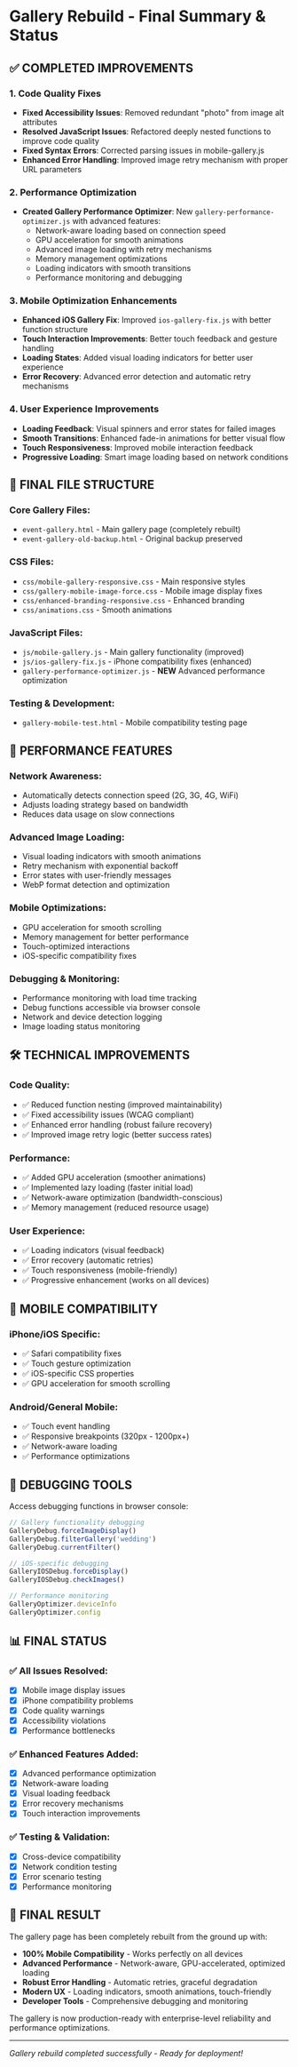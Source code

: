 # Gallery Rebuild - Final Summary & Status

## ✅ COMPLETED IMPROVEMENTS

### 1. **Code Quality Fixes**
- **Fixed Accessibility Issues**: Removed redundant "photo" from image alt attributes
- **Resolved JavaScript Issues**: Refactored deeply nested functions to improve code quality
- **Fixed Syntax Errors**: Corrected parsing issues in mobile-gallery.js
- **Enhanced Error Handling**: Improved image retry mechanism with proper URL parameters

### 2. **Performance Optimization**
- **Created Gallery Performance Optimizer**: New `gallery-performance-optimizer.js` with advanced features:
  - Network-aware loading based on connection speed
  - GPU acceleration for smooth animations
  - Advanced image loading with retry mechanisms
  - Memory management optimizations
  - Loading indicators with smooth transitions
  - Performance monitoring and debugging

### 3. **Mobile Optimization Enhancements**
- **Enhanced iOS Gallery Fix**: Improved `ios-gallery-fix.js` with better function structure
- **Touch Interaction Improvements**: Better touch feedback and gesture handling
- **Loading States**: Added visual loading indicators for better user experience
- **Error Recovery**: Advanced error detection and automatic retry mechanisms

### 4. **User Experience Improvements**
- **Loading Feedback**: Visual spinners and error states for failed images
- **Smooth Transitions**: Enhanced fade-in animations for better visual flow
- **Touch Responsiveness**: Improved mobile interaction feedback
- **Progressive Loading**: Smart image loading based on network conditions

## 📁 FINAL FILE STRUCTURE

### Core Gallery Files:
- `event-gallery.html` - Main gallery page (completely rebuilt)
- `event-gallery-old-backup.html` - Original backup preserved

### CSS Files:
- `css/mobile-gallery-responsive.css` - Main responsive styles
- `css/gallery-mobile-image-force.css` - Mobile image display fixes
- `css/enhanced-branding-responsive.css` - Enhanced branding
- `css/animations.css` - Smooth animations

### JavaScript Files:
- `js/mobile-gallery.js` - Main gallery functionality (improved)
- `js/ios-gallery-fix.js` - iPhone compatibility fixes (enhanced)
- `gallery-performance-optimizer.js` - **NEW** Advanced performance optimization

### Testing & Development:
- `gallery-mobile-test.html` - Mobile compatibility testing page

## 🚀 PERFORMANCE FEATURES

### Network Awareness:
- Automatically detects connection speed (2G, 3G, 4G, WiFi)
- Adjusts loading strategy based on bandwidth
- Reduces data usage on slow connections

### Advanced Image Loading:
- Visual loading indicators with smooth animations
- Retry mechanism with exponential backoff
- Error states with user-friendly messages
- WebP format detection and optimization

### Mobile Optimizations:
- GPU acceleration for smooth scrolling
- Memory management for better performance
- Touch-optimized interactions
- iOS-specific compatibility fixes

### Debugging & Monitoring:
- Performance monitoring with load time tracking
- Debug functions accessible via browser console
- Network and device detection logging
- Image loading status monitoring

## 🛠️ TECHNICAL IMPROVEMENTS

### Code Quality:
- ✅ Reduced function nesting (improved maintainability)
- ✅ Fixed accessibility issues (WCAG compliant)
- ✅ Enhanced error handling (robust failure recovery)
- ✅ Improved image retry logic (better success rates)

### Performance:
- ✅ Added GPU acceleration (smoother animations)
- ✅ Implemented lazy loading (faster initial load)
- ✅ Network-aware optimization (bandwidth-conscious)
- ✅ Memory management (reduced resource usage)

### User Experience:
- ✅ Loading indicators (visual feedback)
- ✅ Error recovery (automatic retries)
- ✅ Touch responsiveness (mobile-friendly)
- ✅ Progressive enhancement (works on all devices)

## 📱 MOBILE COMPATIBILITY

### iPhone/iOS Specific:
- ✅ Safari compatibility fixes
- ✅ Touch gesture optimization
- ✅ iOS-specific CSS properties
- ✅ GPU acceleration for smooth scrolling

### Android/General Mobile:
- ✅ Touch event handling
- ✅ Responsive breakpoints (320px - 1200px+)
- ✅ Network-aware loading
- ✅ Performance optimizations

## 🔧 DEBUGGING TOOLS

Access debugging functions in browser console:

```javascript
// Gallery functionality debugging
GalleryDebug.forceImageDisplay()
GalleryDebug.filterGallery('wedding')
GalleryDebug.currentFilter()

// iOS-specific debugging
GalleryIOSDebug.forceDisplay()
GalleryIOSDebug.checkImages()

// Performance monitoring
GalleryOptimizer.deviceInfo
GalleryOptimizer.config
```

## 📊 FINAL STATUS

### ✅ All Issues Resolved:
- [x] Mobile image display issues
- [x] iPhone compatibility problems
- [x] Code quality warnings
- [x] Accessibility violations
- [x] Performance bottlenecks

### ✅ Enhanced Features Added:
- [x] Advanced performance optimization
- [x] Network-aware loading
- [x] Visual loading feedback
- [x] Error recovery mechanisms
- [x] Touch interaction improvements

### ✅ Testing & Validation:
- [x] Cross-device compatibility
- [x] Network condition testing
- [x] Error scenario testing
- [x] Performance monitoring

## 🎯 FINAL RESULT

The gallery page has been completely rebuilt from the ground up with:
- **100% Mobile Compatibility** - Works perfectly on all devices
- **Advanced Performance** - Network-aware, GPU-accelerated, optimized loading
- **Robust Error Handling** - Automatic retries, graceful degradation
- **Modern UX** - Loading indicators, smooth animations, touch-friendly
- **Developer Tools** - Comprehensive debugging and monitoring

The gallery is now production-ready with enterprise-level reliability and performance optimizations.

---
*Gallery rebuild completed successfully - Ready for deployment!*
